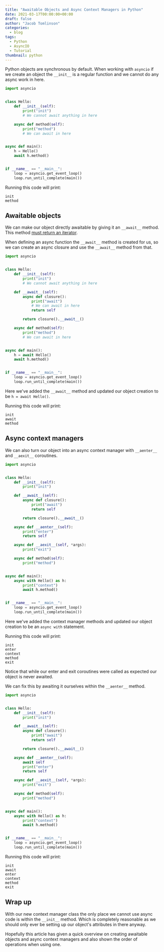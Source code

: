 ```yaml
---
title: "Awaitable Objects and Async Context Managers in Python"
date: 2021-03-17T00:00:00+00:00
draft: false
author: "Jacob Tomlinson"
categories:
  - blog
tags:
  - Python
  - AsyncIO
  - Tutorial
thumbnail: python
---
```


Python objects are synchronous by default. When working with `asyncio` if we create an object the `__init__` is a regular function and we cannot do any async work in here.

```python
import asyncio


class Hello:
    def __init__(self):
        print("init")
        # We cannot await anything in here

    async def method(self):
        print("method")
        # We can await in here


async def main():
    h = Hello()
    await h.method()


if __name__ == "__main__":
    loop = asyncio.get_event_loop()
    loop.run_until_complete(main())
```

Running this code will print:

```
init
method
```

## Awaitable objects

We can make our object directly awaitable by giving it an `__await__` method. This method [must return an iterator](https://docs.python.org/3/reference/datamodel.html?highlight=__await__#object.__await__).

When defining an async function the `__await__` method is created for us, so we can create an async closure and use the `__await__` method from that.

```python
import asyncio


class Hello:
    def __init__(self):
        print("init")
        # We cannot await anything in here

    def __await__(self):
        async def closure():
            print("await")
            # We can await in here
            return self

        return closure().__await__()

    async def method(self):
        print("method")
        # We can await in here


async def main():
    h = await Hello()
    await h.method()


if __name__ == "__main__":
    loop = asyncio.get_event_loop()
    loop.run_until_complete(main())
```

Here we've added the `__await__` method and updated our object creation to be `h = await Hello()`.

Running this code will print:

```
init
await
method
```

## Async context managers

We can also turn our object into an async context manager with `__aenter__` and `__aexit__` coroutines.

```python
import asyncio


class Hello:
    def __init__(self):
        print("init")

    def __await__(self):
        async def closure():
            print("await")
            return self

        return closure().__await__()

    async def __aenter__(self):
        print("enter")
        return self

    async def __aexit__(self, *args):
        print("exit")

    async def method(self):
        print("method")


async def main():
    async with Hello() as h:
        print("context")
        await h.method()


if __name__ == "__main__":
    loop = asyncio.get_event_loop()
    loop.run_until_complete(main())
```

Here we've added the context manager methods and updated our object creation to be an `async with` statement.

Running this code will print:

```
init
enter
context
method
exit
```

Notice that while our enter and exit coroutines were called as expected our object is never awaited.

We can fix this by awaiting it ourselves within the `__aenter__` method.

```python
import asyncio


class Hello:
    def __init__(self):
        print("init")

    def __await__(self):
        async def closure():
            print("await")
            return self

        return closure().__await__()

    async def __aenter__(self):
        await self
        print("enter")
        return self

    async def __aexit__(self, *args):
        print("exit")

    async def method(self):
        print("method")


async def main():
    async with Hello() as h:
        print("context")
        await h.method()


if __name__ == "__main__":
    loop = asyncio.get_event_loop()
    loop.run_until_complete(main())
```

Running this code will print:

```
init
await
enter
context
method
exit
```

## Wrap up

With our new context manager class the only place we cannot use async code is within the `__init__` method. Which is completely reasonable as we should only ever be setting up our object's attributes in there anyway.

Hopefully this article has given a quick overview on creating awaitable objects and async context managers and also shown the order of operations when using one.